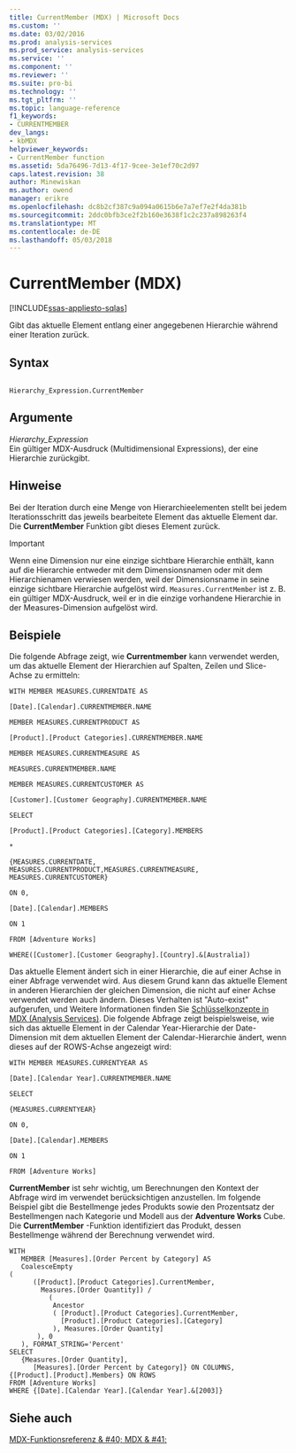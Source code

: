 ```yaml
---
title: CurrentMember (MDX) | Microsoft Docs
ms.custom: ''
ms.date: 03/02/2016
ms.prod: analysis-services
ms.prod_service: analysis-services
ms.service: ''
ms.component: ''
ms.reviewer: ''
ms.suite: pro-bi
ms.technology: ''
ms.tgt_pltfrm: ''
ms.topic: language-reference
f1_keywords:
- CURRENTMEMBER
dev_langs:
- kbMDX
helpviewer_keywords:
- CurrentMember function
ms.assetid: 5da76496-7d13-4f17-9cee-3e1ef70c2d97
caps.latest.revision: 38
author: Minewiskan
ms.author: owend
manager: erikre
ms.openlocfilehash: dc8b2cf387c9a094a0615b6e7a7ef7e2f4da381b
ms.sourcegitcommit: 2ddc0bfb3ce2f2b160e3638f1c2c237a898263f4
ms.translationtype: MT
ms.contentlocale: de-DE
ms.lasthandoff: 05/03/2018
---
```

# <a name="currentmember-mdx"></a>CurrentMember (MDX)
[!INCLUDE[ssas-appliesto-sqlas](../includes/ssas-appliesto-sqlas.md)]

  Gibt das aktuelle Element entlang einer angegebenen Hierarchie während einer Iteration zurück.  
  
## <a name="syntax"></a>Syntax  
  
```  
  
Hierarchy_Expression.CurrentMember  
```  
  
## <a name="arguments"></a>Argumente  
 *Hierarchy_Expression*  
 Ein gültiger MDX-Ausdruck (Multidimensional Expressions), der eine Hierarchie zurückgibt.  
  
## <a name="remarks"></a>Hinweise  
 Bei der Iteration durch eine Menge von Hierarchieelementen stellt bei jedem Iterationsschritt das jeweils bearbeitete Element das aktuelle Element dar. Die **CurrentMember** Funktion gibt dieses Element zurück.  
  
> [!IMPORTANT]  
>  Wenn eine Dimension nur eine einzige sichtbare Hierarchie enthält, kann auf die Hierarchie entweder mit dem Dimensionsnamen oder mit dem Hierarchienamen verwiesen werden, weil der Dimensionsname in seine einzige sichtbare Hierarchie aufgelöst wird. `Measures.CurrentMember` ist z. B. ein gültiger MDX-Ausdruck, weil er in die einzige vorhandene Hierarchie in der Measures-Dimension aufgelöst wird.  
  
## <a name="examples"></a>Beispiele  
 Die folgende Abfrage zeigt, wie **Currentmember** kann verwendet werden, um das aktuelle Element der Hierarchien auf Spalten, Zeilen und Slice-Achse zu ermitteln:  
  
 `WITH MEMBER MEASURES.CURRENTDATE AS`  
  
 `[Date].[Calendar].CURRENTMEMBER.NAME`  
  
 `MEMBER MEASURES.CURRENTPRODUCT AS`  
  
 `[Product].[Product Categories].CURRENTMEMBER.NAME`  
  
 `MEMBER MEASURES.CURRENTMEASURE AS`  
  
 `MEASURES.CURRENTMEMBER.NAME`  
  
 `MEMBER MEASURES.CURRENTCUSTOMER AS`  
  
 `[Customer].[Customer Geography].CURRENTMEMBER.NAME`  
  
 `SELECT`  
  
 `[Product].[Product Categories].[Category].MEMBERS`  
  
 `*`  
  
 `{MEASURES.CURRENTDATE, MEASURES.CURRENTPRODUCT,MEASURES.CURRENTMEASURE, MEASURES.CURRENTCUSTOMER}`  
  
 `ON 0,`  
  
 `[Date].[Calendar].MEMBERS`  
  
 `ON 1`  
  
 `FROM [Adventure Works]`  
  
 `WHERE([Customer].[Customer Geography].[Country].&[Australia])`  
  
 Das aktuelle Element ändert sich in einer Hierarchie, die auf einer Achse in einer Abfrage verwendet wird. Aus diesem Grund kann das aktuelle Element in anderen Hierarchien der gleichen Dimension, die nicht auf einer Achse verwendet werden auch ändern. Dieses Verhalten ist "Auto-exist" aufgerufen, und Weitere Informationen finden Sie [Schlüsselkonzepte in MDX &#40;Analysis Services&#41;](../analysis-services/multidimensional-models/mdx/key-concepts-in-mdx-analysis-services.md). Die folgende Abfrage zeigt beispielsweise, wie sich das aktuelle Element in der Calendar Year-Hierarchie der Date-Dimension mit dem aktuellen Element der Calendar-Hierarchie ändert, wenn dieses auf der ROWS-Achse angezeigt wird:  
  
 `WITH MEMBER MEASURES.CURRENTYEAR AS`  
  
 `[Date].[Calendar Year].CURRENTMEMBER.NAME`  
  
 `SELECT`  
  
 `{MEASURES.CURRENTYEAR}`  
  
 `ON 0,`  
  
 `[Date].[Calendar].MEMBERS`  
  
 `ON 1`  
  
 `FROM [Adventure Works]`  
  
 **CurrentMember** ist sehr wichtig, um Berechnungen den Kontext der Abfrage wird im verwendet berücksichtigen anzustellen. Im folgende Beispiel gibt die Bestellmenge jedes Produkts sowie den Prozentsatz der Bestellmengen nach Kategorie und Modell aus der **Adventure Works** Cube. Die **CurrentMember** -Funktion identifiziert das Produkt, dessen Bestellmenge während der Berechnung verwendet wird.  
  
```  
WITH   
   MEMBER [Measures].[Order Percent by Category] AS  
   CoalesceEmpty  
(   
      ([Product].[Product Categories].CurrentMember,  
        Measures.[Order Quantity]) /   
          (  
           Ancestor  
           ( [Product].[Product Categories].CurrentMember,   
             [Product].[Product Categories].[Category]  
           ), Measures.[Order Quantity]  
       ), 0  
   ), FORMAT_STRING='Percent'  
SELECT   
   {Measures.[Order Quantity],  
      [Measures].[Order Percent by Category]} ON COLUMNS,  
{[Product].[Product].Members} ON ROWS  
FROM [Adventure Works]  
WHERE {[Date].[Calendar Year].[Calendar Year].&[2003]}  
```  
  
## <a name="see-also"></a>Siehe auch  
 [MDX-Funktionsreferenz & #40; MDX & #41;](../mdx/mdx-function-reference-mdx.md)  
  
  
